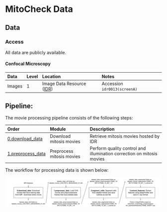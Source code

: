 # MitoCheck Data


## Data

### Access

All data are publicly available.

#### Confocal Microscopy

| Data | Level | Location | Notes |
| :---- | :---- | :------ | :---- |
| Images | 1 | Image Data Resource ([IDR](https://idr.openmicroscopy.org/)) | Accession `idr0013(screenA)` |


## Pipeline:

The movie processing pipeline consists of the following steps:

| Order | Module | Description |
| :---- | :----- | :---------- |
| [0.download_data](0.download_data/) | Download mitosis movies | Retrieve mitosis movies hosted by IDR |
| [1.preprocess_data](1.preprocess_data/) | Preprocess mitosis movies | Perform quality control and illumination correction on mitosis movies |

The workflow for processing data is shown below:

![Training Data Flow](images/training_data_flow.png "Training Data Flow")